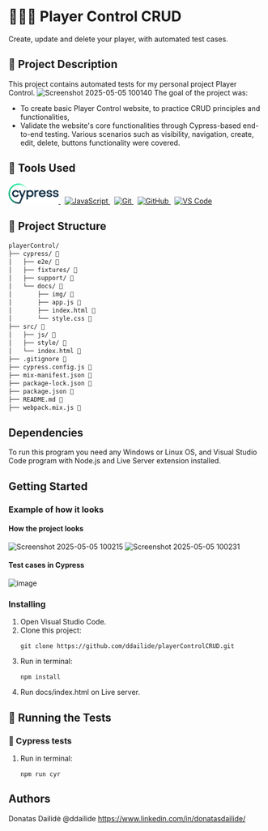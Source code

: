 # 🧪👨‍💻 Player Control CRUD

Create, update and delete your player, with automated test cases.

## 📝 Project Description

This project contains automated tests for my personal project Player Control. 
![Screenshot 2025-05-05 100140](https://github.com/user-attachments/assets/680d33db-dceb-4453-a048-36c23db5ecfa)
The goal of the project was:
* To create basic Player Control website, to practice CRUD principles and functionalities,
* Validate the website's core functionalities through Cypress-based end-to-end testing. Various scenarios such as visibility, navigation, create, edit, delete, buttons functionality were covered.

## 🔧 Tools Used

<p align="left">
  <a href="https://www.cypress.io/" target="_blank" title="Cypress">
    <img src="https://raw.githubusercontent.com/cypress-io/cypress/develop/assets/cypress-logo-light.png" alt="Cypress" height="40"/>
  </a>
  &nbsp;
  <a href="https://developer.mozilla.org/en-US/docs/Web/JavaScript" target="_blank" title="JavaScript ES6">
    <img src="https://cdn.jsdelivr.net/gh/devicons/devicon/icons/javascript/javascript-original.svg" alt="JavaScript" height="40"/>
  </a>
  &nbsp;
  <a href="https://git-scm.com/" target="_blank" title="Git">
    <img src="https://cdn.jsdelivr.net/gh/devicons/devicon/icons/git/git-original.svg" alt="Git" height="40"/>
  </a>
  &nbsp;
  <a href="https://github.com/" target="_blank" title="GitHub">
    <img src="https://cdn.jsdelivr.net/gh/devicons/devicon/icons/github/github-original.svg" alt="GitHub" height="40"/>
  </a>
  &nbsp;
  <a href="https://code.visualstudio.com/" target="_blank" title="Visual Studio Code">
    <img src="https://cdn.jsdelivr.net/gh/devicons/devicon/icons/vscode/vscode-original.svg" alt="VS Code" height="40"/>
  </a>
</p>

## 📂 Project Structure

```
playerControl/
├── cypress/ 📁
│   ├── e2e/ 📁
│   ├── fixtures/ 📁
│   ├── support/ 📁
│   └── docs/ 📁
│       ├── img/ 📁
│       ├── app.js 📄
│       ├── index.html 📄
│       └── style.css 📄
├── src/ 📁
│   ├── js/ 📁
│   ├── style/ 📁
│   └── index.html 📄
├── .gitignore 📄
├── cypress.config.js 📄
├── mix-manifest.json 📄
├── package-lock.json 📄
├── package.json 📄
├── README.md 📄
├── webpack.mix.js 📄
```

## Dependencies

To run this program you need any Windows or Linux OS, and Visual Studio Code program with Node.js and Live Server extension installed.

## Getting Started

### Example of how it looks

#### How the project looks
![Screenshot 2025-05-05 100215](https://github.com/user-attachments/assets/448b2be6-ec95-4bee-9ddc-6b4ce92f6456)
![Screenshot 2025-05-05 100231](https://github.com/user-attachments/assets/25f2abaa-8dd7-4635-9dee-2b700bc05eaf)

#### Test cases in Cypress
![image](https://github.com/user-attachments/assets/6a57e381-961b-420c-afd5-b14ee3266e1c)

### Installing

1. Open Visual Studio Code.
2. Clone this project:
   ```
   git clone https://github.com/ddailide/playerControlCRUD.git
   ```
3. Run in terminal:
   ```
   npm install
   ```
4. Run docs/index.html on Live server.
   
## 🚀 Running the Tests

### 🤖 Cypress tests
1. Run in terminal:
   ```
   npm run cyr
   ```

## Authors

Donatas Dailidė
@ddailide
https://www.linkedin.com/in/donatasdailide/
